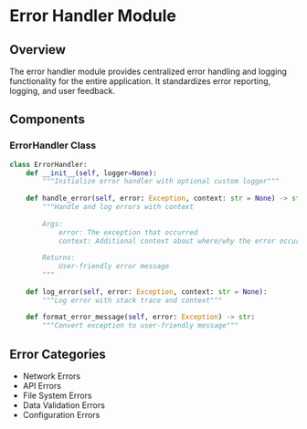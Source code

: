 # Error Handler Module

## Overview
The error handler module provides centralized error handling and logging functionality for the entire application. It standardizes error reporting, logging, and user feedback.

## Components

### ErrorHandler Class
```python
class ErrorHandler:
    def __init__(self, logger=None):
        """Initialize error handler with optional custom logger"""
    
    def handle_error(self, error: Exception, context: str = None) -> str:
        """Handle and log errors with context
        
        Args:
            error: The exception that occurred
            context: Additional context about where/why the error occurred
            
        Returns:
            User-friendly error message
        """
    
    def log_error(self, error: Exception, context: str = None):
        """Log error with stack trace and context"""
    
    def format_error_message(self, error: Exception) -> str:
        """Convert exception to user-friendly message"""
```

## Error Categories
- Network Errors
- API Errors
- File System Errors
- Data Validation Errors
- Configuration Errors 